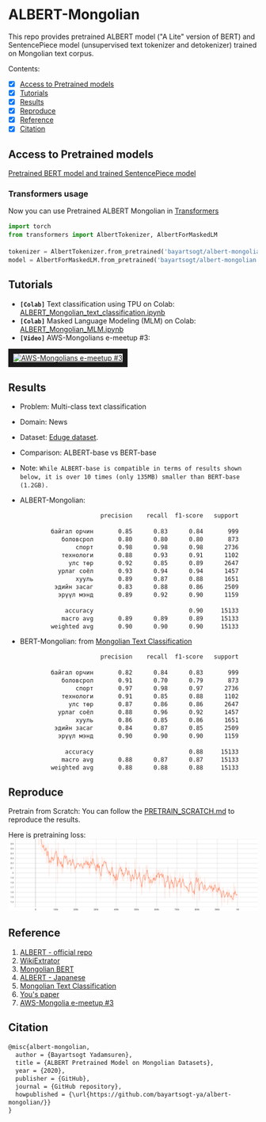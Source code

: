 # ALBERT-Mongolian
This repo provides pretrained ALBERT model ("A Lite" version of BERT) and SentencePiece model (unsupervised text tokenizer and detokenizer) trained on Mongolian text corpus.

Contents:
- [x] [Access to Pretrained models](#access-to-pretrained-models)
- [x] [Tutorials](#tutorials)
- [x] [Results](#results)
- [x] [Reproduce](#reproduce)
- [x] [Reference](#reference)
- [x] [Citation](#citation)

## Access to Pretrained models
[Pretrained BERT model and trained SentencePiece model](https://huggingface.co/bayartsogt/albert-mongolian)



### Transformers usage
Now you can use Pretrained ALBERT Mongolian in [Transformers](https://github.com/huggingface/transformers)
```python
import torch
from transformers import AlbertTokenizer, AlbertForMaskedLM

tokenizer = AlbertTokenizer.from_pretrained('bayartsogt/albert-mongolian')
model = AlbertForMaskedLM.from_pretrained('bayartsogt/albert-mongolian')
```

## Tutorials

* **`[Colab]`** Text classification using TPU on Colab: [ALBERT_Mongolian_text_classification.ipynb](https://github.com/bayartsogt-ya/ml-tutorials/blob/master/ALBERT_Mongolian_text_classification.ipynb)
* **`[Colab]`** Masked Language Modeling (MLM) on Colab: [ALBERT_Mongolian_MLM.ipynb](https://github.com/bayartsogt-ya/ml-tutorials/blob/master/ALBERT_Mongolian_MLM.ipynb)
* **`[Video]`** AWS-Mongolians e-meetup #3:

<a href="http://www.youtube.com/watch?feature=player_embedded&v=m-iVftIlRyU&t=6215s
" target="_parent"><img src="http://img.youtube.com/vi/m-iVftIlRyU/0.jpg" 
alt="AWS-Mongolians e-meetup #3" width="240" height="180" border="10" /></a>

## Results

* Problem: Multi-class text classification
* Domain: News
* Dataset: [Eduge dataset](https://github.com/tugstugi/mongolian-nlp/blob/master/datasets/eduge.csv.gz).
* Comparison: ALBERT-base vs BERT-base
* Note: `While ALBERT-base is compatible in terms of results shown below, it is over 10 times (only 135MB) smaller than BERT-base (1.2GB).`

* ALBERT-Mongolian:
```
                          precision    recall  f1-score   support

            байгал орчин       0.85      0.83      0.84       999
               боловсрол       0.80      0.80      0.80       873
                   спорт       0.98      0.98      0.98      2736
               технологи       0.88      0.93      0.91      1102
                 улс төр       0.92      0.85      0.89      2647
              урлаг соёл       0.93      0.94      0.94      1457
                   хууль       0.89      0.87      0.88      1651
             эдийн засаг       0.83      0.88      0.86      2509
              эрүүл мэнд       0.89      0.92      0.90      1159

                accuracy                           0.90     15133
               macro avg       0.89      0.89      0.89     15133
            weighted avg       0.90      0.90      0.90     15133
```

* BERT-Mongolian: from [Mongolian Text Classification](https://github.com/sharavsambuu/mongolian-text-classification)
```
                          precision    recall  f1-score   support

            байгал орчин       0.82      0.84      0.83       999
               боловсрол       0.91      0.70      0.79       873
                   спорт       0.97      0.98      0.97      2736
               технологи       0.91      0.85      0.88      1102
                 улс төр       0.87      0.86      0.86      2647
              урлаг соёл       0.88      0.96      0.92      1457
                   хууль       0.86      0.85      0.86      1651
             эдийн засаг       0.84      0.87      0.85      2509
              эрүүл мэнд       0.90      0.90      0.90      1159

                accuracy                           0.88     15133
               macro avg       0.88      0.87      0.87     15133
            weighted avg       0.88      0.88      0.88     15133
```

## Reproduce
Pretrain from Scratch:
You can follow the [PRETRAIN_SCRATCH.md](./PRETRAIN_SCRATCH.md) to reproduce the results.

Here is pretraining loss:
![Pretraining Loss](./images/loss.svg)

## Reference
1. [ALBERT - official repo](https://github.com/google-research/albert)
2. [WikiExtrator](https://github.com/attardi/wikiextractor)
3. [Mongolian BERT](https://github.com/tugstugi/mongolian-bert)
4. [ALBERT - Japanese](https://github.com/alinear-corp/albert-japanese)
5. [Mongolian Text Classification](https://github.com/sharavsambuu/mongolian-text-classification)
6. [You's paper](https://arxiv.org/abs/1904.00962)
7. [AWS-Mongolia e-meetup #3](https://www.youtube.com/watch?v=m-iVftIlRyU)

## Citation
```
@misc{albert-mongolian,
  author = {Bayartsogt Yadamsuren},
  title = {ALBERT Pretrained Model on Mongolian Datasets},
  year = {2020},
  publisher = {GitHub},
  journal = {GitHub repository},
  howpublished = {\url{https://github.com/bayartsogt-ya/albert-mongolian/}}
}
```
